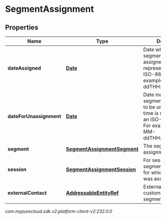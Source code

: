 # SegmentAssignment


## Properties

| Name | Type | Description | Notes |
| ------------ | ------------- | ------------- | ------------- |
| **dateAssigned** | [**Date**](Date) | Date when the segment was assigned. Date time is represented as an ISO-8601 string. For example: yyyy-MM-ddTHH:mm:ss[.mmm]Z |  |
| **dateForUnassignment** | [**Date**](Date) | Date indicating when a segment is scheduled to be unassigned. Date time is represented as an ISO-8601 string. For example: yyyy-MM-ddTHH:mm:ss[.mmm]Z |  |
| **segment** | [**SegmentAssignmentSegment**](SegmentAssignmentSegment) | The segment the assignment is for. |  |
| **session** | [**SegmentAssignmentSession**](SegmentAssignmentSession) | For session-scoped segments, the session for which the segment was assigned. |  [optional] |
| **externalContact** | [**AddressableEntityRef**](AddressableEntityRef) | External contact of the customer to which the segment is assigned. |  |




_com.mypurecloud.sdk.v2:platform-client-v2:232.0.0_
